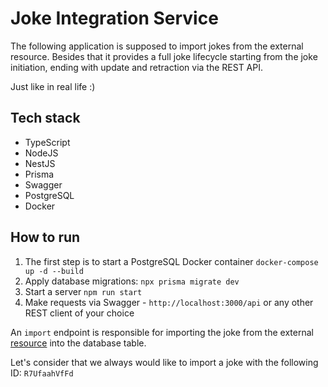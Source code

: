 # Joke Integration Service

The following application is supposed to import jokes from the external resource.
Besides that it provides a full joke lifecycle starting from the joke initiation, ending with update and retraction via
the REST API.

Just like in real life :)

## Tech stack

* TypeScript
* NodeJS
* NestJS
* Prisma
* Swagger
* PostgreSQL
* Docker

## How to run

1. The first step is to start a PostgreSQL Docker container `docker-compose up -d --build`
2. Apply database migrations: `npx prisma migrate dev`
3. Start a server `npm run start`
4. Make requests via Swagger - `http://localhost:3000/api` or any other REST client of your choice

An `import` endpoint is responsible for importing the joke from the external [resource](https://icanhazdadjoke.com/api)
into the database table.

Let's consider that we always would like to import a joke with the following ID: `R7UfaahVfFd`